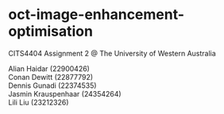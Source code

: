 # oct-image-enhancement-optimisation
CITS4404 Assignment 2 @ The University of Western Australia

Alian Haidar (22900426)\
Conan Dewitt (22877792)\
Dennis Gunadi (22374535)\
Jasmin Krauspenhaar (24354264)\
Lili Liu (23212326)
